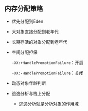 ## 内存分配策略

* 优先分配到Eden
* 大对象直接分配到老年代
* 长期存活的对象分配到老年代
* 空间分配担保
	
	`-XX:+HandlePromotionFailure`：开启

	`-XX:-HandlePromotionFailure`：关闭
* 动态对象年龄判断
* 逃逸分析与栈上分配
	* 逃逸分析就是分析对象的作用域